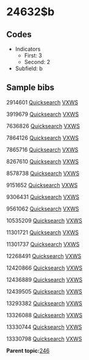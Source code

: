 # 24632$b

## Codes

-   Indicators
    -   First: 3
    -   Second: 2
-   Subfield: b

## Sample bibs

2914601 [Quicksearch](https://search.library.yale.edu/catalog/2914601) [VXWS](http://prodorbis.library.yale.edu:7014/vxws/GetHoldingsService?bibId=2914601)

3919679 [Quicksearch](https://search.library.yale.edu/catalog/3919679) [VXWS](http://prodorbis.library.yale.edu:7014/vxws/GetHoldingsService?bibId=3919679)

7636826 [Quicksearch](https://search.library.yale.edu/catalog/7636826) [VXWS](http://prodorbis.library.yale.edu:7014/vxws/GetHoldingsService?bibId=7636826)

7864126 [Quicksearch](https://search.library.yale.edu/catalog/7864126) [VXWS](http://prodorbis.library.yale.edu:7014/vxws/GetHoldingsService?bibId=7864126)

7865716 [Quicksearch](https://search.library.yale.edu/catalog/7865716) [VXWS](http://prodorbis.library.yale.edu:7014/vxws/GetHoldingsService?bibId=7865716)

8267610 [Quicksearch](https://search.library.yale.edu/catalog/8267610) [VXWS](http://prodorbis.library.yale.edu:7014/vxws/GetHoldingsService?bibId=8267610)

8578738 [Quicksearch](https://search.library.yale.edu/catalog/8578738) [VXWS](http://prodorbis.library.yale.edu:7014/vxws/GetHoldingsService?bibId=8578738)

9151652 [Quicksearch](https://search.library.yale.edu/catalog/9151652) [VXWS](http://prodorbis.library.yale.edu:7014/vxws/GetHoldingsService?bibId=9151652)

9306431 [Quicksearch](https://search.library.yale.edu/catalog/9306431) [VXWS](http://prodorbis.library.yale.edu:7014/vxws/GetHoldingsService?bibId=9306431)

9561062 [Quicksearch](https://search.library.yale.edu/catalog/9561062) [VXWS](http://prodorbis.library.yale.edu:7014/vxws/GetHoldingsService?bibId=9561062)

10535209 [Quicksearch](https://search.library.yale.edu/catalog/10535209) [VXWS](http://prodorbis.library.yale.edu:7014/vxws/GetHoldingsService?bibId=10535209)

11301721 [Quicksearch](https://search.library.yale.edu/catalog/11301721) [VXWS](http://prodorbis.library.yale.edu:7014/vxws/GetHoldingsService?bibId=11301721)

11301737 [Quicksearch](https://search.library.yale.edu/catalog/11301737) [VXWS](http://prodorbis.library.yale.edu:7014/vxws/GetHoldingsService?bibId=11301737)

12268491 [Quicksearch](https://search.library.yale.edu/catalog/12268491) [VXWS](http://prodorbis.library.yale.edu:7014/vxws/GetHoldingsService?bibId=12268491)

12420866 [Quicksearch](https://search.library.yale.edu/catalog/12420866) [VXWS](http://prodorbis.library.yale.edu:7014/vxws/GetHoldingsService?bibId=12420866)

12436889 [Quicksearch](https://search.library.yale.edu/catalog/12436889) [VXWS](http://prodorbis.library.yale.edu:7014/vxws/GetHoldingsService?bibId=12436889)

12439505 [Quicksearch](https://search.library.yale.edu/catalog/12439505) [VXWS](http://prodorbis.library.yale.edu:7014/vxws/GetHoldingsService?bibId=12439505)

13293382 [Quicksearch](https://search.library.yale.edu/catalog/13293382) [VXWS](http://prodorbis.library.yale.edu:7014/vxws/GetHoldingsService?bibId=13293382)

13326088 [Quicksearch](https://search.library.yale.edu/catalog/13326088) [VXWS](http://prodorbis.library.yale.edu:7014/vxws/GetHoldingsService?bibId=13326088)

13330744 [Quicksearch](https://search.library.yale.edu/catalog/13330744) [VXWS](http://prodorbis.library.yale.edu:7014/vxws/GetHoldingsService?bibId=13330744)

13330798 [Quicksearch](https://search.library.yale.edu/catalog/13330798) [VXWS](http://prodorbis.library.yale.edu:7014/vxws/GetHoldingsService?bibId=13330798)

**Parent topic:**[246](../../tags/246/246.md)

